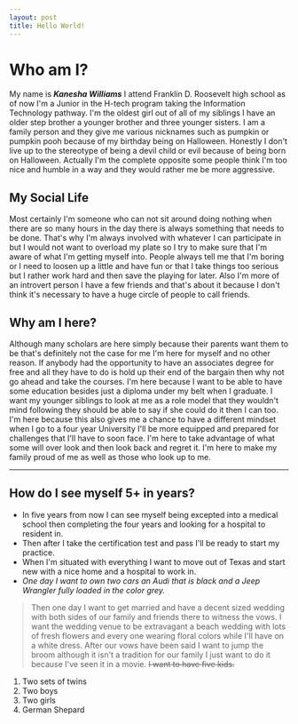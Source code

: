 ```yaml
---
layout: post
title: Hello World!
---
```


# Who am I?
My name is ***Kanesha Williams*** I attend Franklin D. Roosevelt high school as of now I'm a Junior in the H-tech program taking the Information Technology pathway. I'm the oldest girl out of all of my siblings I have an older step brother a younger brother and three younger sisters. I am a family person and they give me various nicknames such as pumpkin or pumpkin pooh because of my birthday being on Halloween. Honestly I don't live up to the stereotype of being a devil child or evil because of being born on Halloween. Actually I'm the complete opposite some people think I'm too nice and humble in a way and they would rather me be more aggressive.

## My Social Life
Most certainly I'm someone who can not sit around doing nothing when there are so many hours in the day there is always something that needs to be done. That's why I'm always involved with whatever I can participate in but I would not want to overload my plate so I try to make sure that I'm aware of what I'm getting myself into. People always tell me that I'm boring or I need to loosen up a little and have fun or that I take things too serious but I rather work hard and then save the playing for later. Also I'm more of an introvert person I have a few friends and that's about it because I don't think it's necessary to have a huge circle of people to call friends.

## Why am I here?
Although many scholars are here simply because their parents want them to be that's definitely not the case for me I'm here for myself and no other reason. If anybody had the opportunity to have an associates degree for free and all they have to do is hold up their end of the bargain then why not go ahead and take the courses. I'm here because I want to be able to have some education besides just a diploma under my belt when I graduate. I want my younger siblings to look at me as a role model that they wouldn't mind following they should be able to say if she could do it then I can too. I'm here because this also gives me a chance to have a different mindset when I go to a four year University I'll be more equipped and prepared for challenges that I'll have to soon face. I'm here to take advantage of what some will over look and then look back and regret it. I'm here to make my family proud of me as well as those who look up to me.

<hr>

## How do I see myself 5+ in years?
- In five years from now I can see myself being excepted into a medical school then completing the four years and looking for a hospital to resident in.
- Then after I take the certification test and pass I'll be ready to start my practice.
- When I'm situated with everything I want to move out of Texas and start new with a nice home and a hospital to work in.
- *One day I want to own two cars an Audi that is black and a Jeep Wrangler fully loaded in the color grey.*


>Then one day I want to get married and have a decent sized wedding with both sides of our family and friends there to witness the vows. I want the wedding venue to be extravagant a beach wedding with lots of fresh flowers and every one wearing floral colors while I'll have on a white dress. After our vows have been said I want to jump the broom although it isn't a tradition for our family I just want to do it because I've seen it in a movie. ~~I want to have five kids.~~

1. Two sets of twins
2. Two boys
3. Two girls
4.  German Shepard

